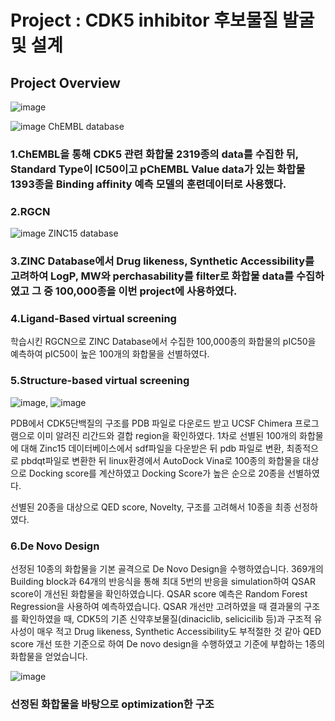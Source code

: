# Project : CDK5 inhibitor 후보물질 발굴 및 설계

## Project Overview
![image](https://user-images.githubusercontent.com/96029849/195098297-342ccd86-53e2-4b22-8d68-c7171ea57cd1.png)


![image](https://user-images.githubusercontent.com/96029849/195098507-65a18bb4-9f30-43d8-9817-e3ef4c6cbf57.png)
ChEMBL database





### 1.ChEMBL을 통해 CDK5 관련 화합물 2319종의 data를 수집한 뒤, Standard Type이 IC50이고 pChEMBL Value data가 있는 화합물 1393종을 Binding affinity 예측 모델의 훈련데이터로 사용했다.

### 2.RGCN

![image](https://user-images.githubusercontent.com/96029849/195098726-a4bd9207-f132-42b1-83f8-7b4c029236e6.png)
ZINC15 database

### 3.ZINC Database에서 Drug likeness, Synthetic Accessibility를 고려하여 LogP, MW와 perchasability를 filter로 화합물 data를 수집하였고 그 중 100,000종을 이번 project에 사용하였다.

### 4.Ligand-Based virtual screening
학습시킨 RGCN으로 ZINC Database에서 수집한 100,000종의 화합물의 pIC50을 예측하여 pIC50이 높은 100개의 화합물을 선별하였다.

### 5.Structure-based virtual screening

![image](https://user-images.githubusercontent.com/96029849/195099325-3bf18826-ae98-4670-9198-eaede03819d0.png), ![image](https://user-images.githubusercontent.com/96029849/195099381-92df06c4-aa80-486d-975e-915fa0fb8160.png)

PDB에서 CDK5단백질의 구조를 PDB 파일로 다운로드 받고 UCSF Chimera 프로그램으로 이미 알려진 리간드와 결합 region을 확인하였다.
1차로 선별된 100개의 화합물에 대해 Zinc15 데이터베이스에서 sdf파일을 다운받은 뒤 pdb 파일로 변환, 최종적으로 pbdqt파일로 변환한 뒤
linux환경에서 AutoDock Vina로 100종의 화합물을 대상으로 Docking score를 계산하였고 Docking Score가 높은 순으로 20종을 선별하였다.

선별된 20종을 대상으로 QED score, Novelty, 구조를 고려해서 10종을 최종 선정하였다.

### 6.De Novo Design

선정된 10종의 화합물을 기본 골격으로 De Novo Design을 수행하였습니다.
369개의 Building block과 64개의 반응식을 통해 최대 5번의 반응을 simulation하여 QSAR score이 개선된 화합물을 확인하였습니다. QSAR score 예측은 Random Forest Regression을 사용하여 예측하였습니다.
QSAR 개선만 고려하였을 때 결과물의 구조를 확인하였을 때, CDK5의 기존 신약후보물질(dinaciclib, selicicilib 등)과 구조적 유사성이 매우 적고 Drug likeness, Synthetic Accessibility도 부적절한 것 같아 QED score 개선 또한 기준으로 하여 De novo design을 수행하였고 기준에 부합하는 1종의 화합물을 얻었습니다.

 ![image](https://user-images.githubusercontent.com/96029849/195099850-1bf908e2-83f7-44d8-8465-a2fdb23a99c6.png)
### 선정된 화합물을 바탕으로 optimization한 구조

